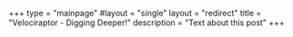 +++
type = "mainpage"
#layout = "single"
layout = "redirect"
title = "Velociraptor - Digging Deeper!"
description = "Text about this post"
+++
